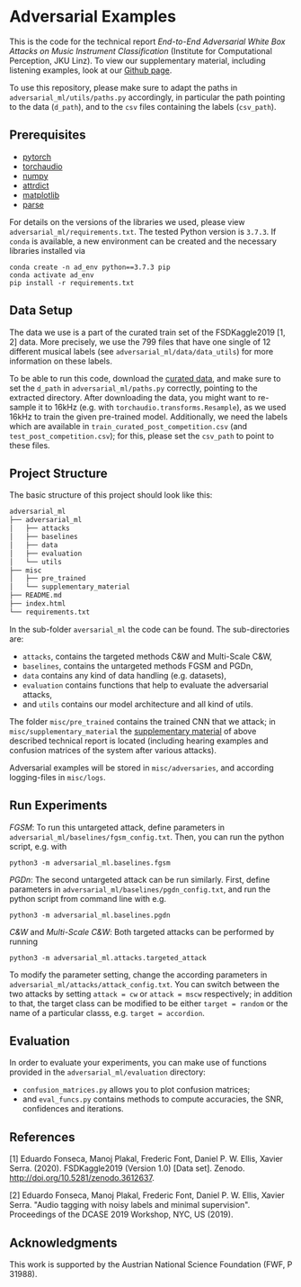 Adversarial Examples
====================
This is the code for the technical report *End-to-End Adversarial White Box Attacks on 
Music Instrument Classification* (Institute for Computational Perception, JKU Linz). To view
our supplementary material, including listening examples, 
look at our [Github page](https://prkat.github.io/adversarial_instrument_classification/misc/supplementary_material/supplementary_material.html).

To use this repository, please make sure to adapt the paths in `adversarial_ml/utils/paths.py`
accordingly, in particular the path pointing to the data (`d_path`), 
and to the `csv` files containing the labels (`csv_path`). 

Prerequisites
-------------
- [pytorch](https://pytorch.org/)
- [torchaudio](https://pytorch.org/audio/)
- [numpy](https://pypi.org/project/numpy/)
- [attrdict](https://pypi.org/project/attrdict/)
- [matplotlib](https://matplotlib.org/)
- [parse](https://pypi.org/project/parse/)

For details on the versions of the libraries we used, please 
view `adversarial_ml/requirements.txt`. The tested Python version is `3.7.3`.
If `conda` is available, a new environment
can be created and the necessary libraries installed via

````
conda create -n ad_env python==3.7.3 pip
conda activate ad_env
pip install -r requirements.txt
````

Data Setup
----------
The data we use is a part of the curated train set of the 
FSDKaggle2019 [1, 2] data. More precisely,
we use the 799 files that have one single of 12 different musical labels
(see `adversarial_ml/data/data_utils`) for more information on these labels.

To be able to run this code, download the [curated data](https://zenodo.org/record/3612637), 
and make sure to set the `d_path` in `adversarial_ml/paths.py` 
correctly, pointing to the extracted directory. 
After downloading the data, you might want to re-sample it to 16kHz
(e.g. with `torchaudio.transforms.Resample`), as we used 16kHz to train
the given pre-trained model.
Additionally, we need the labels which are available in 
`train_curated_post_competition.csv` 
(and `test_post_competition.csv`); for this, please set the 
`csv_path` to point to these files.


Project Structure
-----------------
The basic structure of this project should look like this:
```bash
adversarial_ml
├── adversarial_ml
│   ├── attacks
│   ├── baselines
│   ├── data
│   ├── evaluation
│   └── utils
├── misc
│   ├── pre_trained
│   └── supplementary_material
├── README.md
├── index.html
└── requirements.txt
```

In the sub-folder `aversarial_ml` the code can be found. The sub-directories are:
- `attacks`, contains the targeted methods C&W and Multi-Scale C&W, 
- `baselines`, contains the untargeted methods FGSM and PGDn,
- `data` contains any kind of data handling (e.g. datasets), 
- `evaluation` contains functions that help to evaluate the adversarial attacks,
- and `utils` contains our model architecture and all kind of utils.

The folder `misc/pre_trained` contains the trained CNN that we attack; 
in `misc/supplementary_material` the [supplementary material](https://prkat.github.io/adversarial_instrument_classification/misc/supplementary_material/supplementary_material.html) of above
described technical report is located (including hearing examples
and confusion matrices of the system after various attacks).

Adversarial examples will be stored in `misc/adversaries`, and
according logging-files in `misc/logs`.


Run Experiments
---------------

*FGSM*: To run this untargeted attack, define parameters in 
`adversarial_ml/baselines/fgsm_config.txt`. Then, you can run the 
python script, e.g. with

````
python3 -m adversarial_ml.baselines.fgsm
````

*PGDn*: The second untargeted attack can be run similarly. First,
define parameters in `adversarial_ml/baselines/pgdn_config.txt`, and
run the python script from command line with e.g.

````
python3 -m adversarial_ml.baselines.pgdn
````

*C&W* and *Multi-Scale C&W*: Both targeted attacks can be performed by running
````
python3 -m adversarial_ml.attacks.targeted_attack
````

To modify the parameter setting, change the according parameters in 
`adversarial_ml/attacks/attack_config.txt`. You can
switch between the two attacks by setting `attack = cw` or `attack = mscw`
respectively; in addition to that, the target class can be modified to
be either `target = random` or the name of a particular classs, e.g.
`target = accordion`.

Evaluation
----------
In order to evaluate your experiments, you can make use of 
functions provided in the `adversarial_ml/evaluation` directory:

- `confusion_matrices.py` allows you to plot confusion matrices;
- and `eval_funcs.py` contains methods to compute accuracies, the SNR,
confidences and iterations.


References 
----------

[1] Eduardo Fonseca, Manoj Plakal, Frederic Font, Daniel P. W. Ellis, 
 Xavier Serra. (2020). FSDKaggle2019 (Version 1.0) [Data set]. 
Zenodo. http://doi.org/10.5281/zenodo.3612637.

[2] Eduardo Fonseca, Manoj Plakal, Frederic Font, Daniel P. W. Ellis, 
Xavier Serra. "Audio tagging with noisy labels and minimal supervision". 
Proceedings of the DCASE 2019 Workshop, NYC, US (2019).

Acknowledgments
---------------
This work is supported by the Austrian National Science Foundation (FWF, P 31988).
